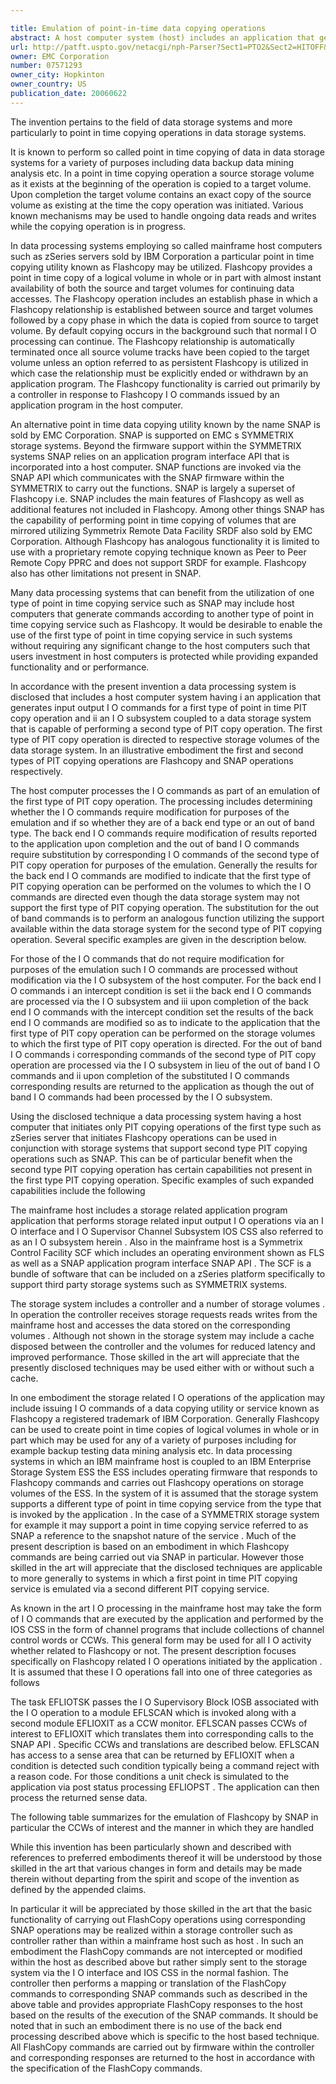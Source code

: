 ```yaml
---

title: Emulation of point-in-time data copying operations
abstract: A host computer system (host) includes an application that generates I/O commands for a first type of point-in-time (PIT) copy operation, and an I/O subsystem coupled to a data storage system capable of performing a second type of PIT copy operation. The host processes the I/O commands as part of an emulation of the first type of PIT copy operation, including determining whether the I/O commands require modification for the emulation, and if so whether they are of a back-end type or an out-of-band type. The I/O commands that do not require modification are processed without modification via the I/O subsystem. For the back-end I/O commands, (i) an intercept condition is set, (ii) the I/O commands are processed via the I/O subsystem, and (iii) upon completion with the intercept condition set, the results are modified so as to indicate to the application that the first type of PIT copy operation can be performed on the storage volumes. For the out-of-band I/O commands, (i) corresponding commands of the second type of PIT copy operation are processed via the I/O subsystem in lieu of the out-of-band I/O commands, and (ii) upon completion of the substituted I/O commands, corresponding results are returned to the application as though the out-of-band I/O commands had been processed by the I/O subsystem. Using this technique, a host that initiates only PIT copying operations of the first type can be used with storage systems that support second-type PIT copying operations.
url: http://patft.uspto.gov/netacgi/nph-Parser?Sect1=PTO2&Sect2=HITOFF&p=1&u=%2Fnetahtml%2FPTO%2Fsearch-adv.htm&r=1&f=G&l=50&d=PALL&S1=07571293&OS=07571293&RS=07571293
owner: EMC Corporation
number: 07571293
owner_city: Hopkinton
owner_country: US
publication_date: 20060622
---
```

The invention pertains to the field of data storage systems and more particularly to point in time copying operations in data storage systems.

It is known to perform so called point in time copying of data in data storage systems for a variety of purposes including data backup data mining analysis etc. In a point in time copying operation a source storage volume as it exists at the beginning of the operation is copied to a target volume. Upon completion the target volume contains an exact copy of the source volume as existing at the time the copy operation was initiated. Various known mechanisms may be used to handle ongoing data reads and writes while the copying operation is in progress.

In data processing systems employing so called mainframe host computers such as zSeries servers sold by IBM Corporation a particular point in time copying utility known as Flashcopy may be utilized. Flashcopy provides a point in time copy of a logical volume in whole or in part with almost instant availability of both the source and target volumes for continuing data accesses. The Flashcopy operation includes an establish phase in which a Flashcopy relationship is established between source and target volumes followed by a copy phase in which the data is copied from source to target volume. By default copying occurs in the background such that normal I O processing can continue. The Flashcopy relationship is automatically terminated once all source volume tracks have been copied to the target volume unless an option referred to as persistent Flashcopy is utilized in which case the relationship must be explicitly ended or withdrawn by an application program. The Flashcopy functionality is carried out primarily by a controller in response to Flashcopy I O commands issued by an application program in the host computer.

An alternative point in time data copying utility known by the name SNAP is sold by EMC Corporation. SNAP is supported on EMC s SYMMETRIX storage systems. Beyond the firmware support within the SYMMETRIX systems SNAP relies on an application program interface API that is incorporated into a host computer. SNAP functions are invoked via the SNAP API which communicates with the SNAP firmware within the SYMMETRIX to carry out the functions. SNAP is largely a superset of Flashcopy i.e. SNAP includes the main features of Flashcopy as well as additional features not included in Flashcopy. Among other things SNAP has the capability of performing point in time copying of volumes that are mirrored utilizing Symmetrix Remote Data Facility SRDF also sold by EMC Corporation. Although Flashcopy has analogous functionality it is limited to use with a proprietary remote copying technique known as Peer to Peer Remote Copy PPRC and does not support SRDF for example. Flashcopy also has other limitations not present in SNAP.

Many data processing systems that can benefit from the utilization of one type of point in time copying service such as SNAP may include host computers that generate commands according to another type of point in time copying service such as Flashcopy. It would be desirable to enable the use of the first type of point in time copying service in such systems without requiring any significant change to the host computers such that users investment in host computers is protected while providing expanded functionality and or performance.

In accordance with the present invention a data processing system is disclosed that includes a host computer system having i an application that generates input output I O commands for a first type of point in time PIT copy operation and ii an I O subsystem coupled to a data storage system that is capable of performing a second type of PIT copy operation. The first type of PIT copy operation is directed to respective storage volumes of the data storage system. In an illustrative embodiment the first and second types of PIT copying operations are Flashcopy and SNAP operations respectively.

The host computer processes the I O commands as part of an emulation of the first type of PIT copy operation. The processing includes determining whether the I O commands require modification for purposes of the emulation and if so whether they are of a back end type or an out of band type. The back end I O commands require modification of results reported to the application upon completion and the out of band I O commands require substitution by corresponding I O commands of the second type of PIT copy operation for purposes of the emulation. Generally the results for the back end I O commands are modified to indicate that the first type of PIT copying operation can be performed on the volumes to which the I O commands are directed even though the data storage system may not support the first type of PIT copying operation. The substitution for the out of band commands is to perform an analogous function utilizing the support available within the data storage system for the second type of PIT copying operation. Several specific examples are given in the description below.

For those of the I O commands that do not require modification for purposes of the emulation such I O commands are processed without modification via the I O subsystem of the host computer. For the back end I O commands i an intercept condition is set ii the back end I O commands are processed via the I O subsystem and iii upon completion of the back end I O commands with the intercept condition set the results of the back end I O commands are modified so as to indicate to the application that the first type of PIT copy operation can be performed on the storage volumes to which the first type of PIT copy operation is directed. For the out of band I O commands i corresponding commands of the second type of PIT copy operation are processed via the I O subsystem in lieu of the out of band I O commands and ii upon completion of the substituted I O commands corresponding results are returned to the application as though the out of band I O commands had been processed by the I O subsystem.

Using the disclosed technique a data processing system having a host computer that initiates only PIT copying operations of the first type such as zSeries server that initiates Flashcopy operations can be used in conjunction with storage systems that support second type PIT copying operations such as SNAP. This can be of particular benefit when the second type PIT copying operation has certain capabilities not present in the first type PIT copying operation. Specific examples of such expanded capabilities include the following 

The mainframe host includes a storage related application program application that performs storage related input output I O operations via an I O interface and I O Supervisor Channel Subsystem IOS CSS also referred to as an I O subsystem herein . Also in the mainframe host is a Symmetrix Control Facility SCF which includes an operating environment shown as FLS as well as a SNAP application program interface SNAP API . The SCF is a bundle of software that can be included on a zSeries platform specifically to support third party storage systems such as SYMMETRIX systems.

The storage system includes a controller and a number of storage volumes . In operation the controller receives storage requests reads writes from the mainframe host and accesses the data stored on the corresponding volumes . Although not shown in the storage system may include a cache disposed between the controller and the volumes for reduced latency and improved performance. Those skilled in the art will appreciate that the presently disclosed techniques may be used either with or without such a cache.

In one embodiment the storage related I O operations of the application may include issuing I O commands of a data copying utility or service known as Flashcopy a registered trademark of IBM Corporation. Generally Flashcopy can be used to create point in time copies of logical volumes in whole or in part which may be used for any of a variety of purposes including for example backup testing data mining analysis etc. In data processing systems in which an IBM mainframe host is coupled to an IBM Enterprise Storage System ESS the ESS includes operating firmware that responds to Flashcopy commands and carries out Flashcopy operations on storage volumes of the ESS. In the system of it is assumed that the storage system supports a different type of point in time copying service from the type that is invoked by the application . In the case of a SYMMETRIX storage system for example it may support a point in time copying service referred to as SNAP a reference to the snapshot nature of the service . Much of the present description is based on an embodiment in which Flashcopy commands are being carried out via SNAP in particular. However those skilled in the art will appreciate that the disclosed techniques are applicable to more generally to systems in which a first point in time PIT copying service is emulated via a second different PIT copying service.

As known in the art I O processing in the mainframe host may take the form of I O commands that are executed by the application and performed by the IOS CSS in the form of channel programs that include collections of channel control words or CCWs. This general form may be used for all I O activity whether related to Flashcopy or not. The present description focuses specifically on Flashcopy related I O operations initiated by the application . It is assumed that these I O operations fall into one of three categories as follows 

The task EFLIOTSK passes the I O Supervisory Block IOSB associated with the I O operation to a module EFLSCAN which is invoked along with a second module EFLIOXIT as a CCW monitor. EFLSCAN passes CCWs of interest to EFLIOXIT which translates them into corresponding calls to the SNAP API . Specific CCWs and translations are described below. EFLSCAN has access to a sense area that can be returned by EFLIOXIT when a condition is detected such condition typically being a command reject with a reason code. For those conditions a unit check is simulated to the application via post status processing EFLIOPST . The application can then process the returned sense data.

The following table summarizes for the emulation of Flashcopy by SNAP in particular the CCWs of interest and the manner in which they are handled 

While this invention has been particularly shown and described with references to preferred embodiments thereof it will be understood by those skilled in the art that various changes in form and details may be made therein without departing from the spirit and scope of the invention as defined by the appended claims.

In particular it will be appreciated by those skilled in the art that the basic functionality of carrying out FlashCopy operations using corresponding SNAP operations may be realized within a storage controller such as controller rather than within a mainframe host such as host . In such an embodiment the FlashCopy commands are not intercepted or modified within the host as described above but rather simply sent to the storage system via the I O interface and IOS CSS in the normal fashion. The controller then performs a mapping or translation of the FlashCopy commands to corresponding SNAP commands such as described in the above table and provides appropriate FlashCopy responses to the host based on the results of the execution of the SNAP commands. It should be noted that in such an embodiment there is no use of the back end processing described above which is specific to the host based technique. All FlashCopy commands are carried out by firmware within the controller and corresponding responses are returned to the host in accordance with the specification of the FlashCopy commands.

